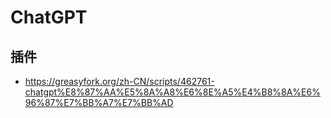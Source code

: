 # ChatGPT


## 插件

- https://greasyfork.org/zh-CN/scripts/462761-chatgpt%E8%87%AA%E5%8A%A8%E6%8E%A5%E4%B8%8A%E6%96%87%E7%BB%A7%E7%BB%AD
